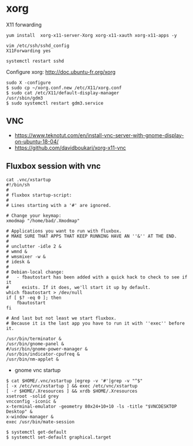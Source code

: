 # xorg

X11 forwarding
```
yum install  xorg-x11-server-Xorg xorg-x11-xauth xorg-x11-apps -y

vim /etc/ssh/sshd_config
X11Forwarding yes

systemctl restart sshd
```

Configure xorg: http://doc.ubuntu-fr.org/xorg
```
sudo X -configure
$ sudo cp ~/xorg.conf.new /etc/X11/xorg.conf
$ sudo cat /etc/X11/default-display-manager
/usr/sbin/gdm3
$ sudo systemctl restart gdm3.service
```

## VNC
* https://www.teknotut.com/en/install-vnc-server-with-gnome-display-on-ubuntu-18-04/
* https://github.com/davidboukari/xorg-x11-vnc

## Fluxbox session with vnc
```
cat .vnc/xstartup
#!/bin/sh
#
# fluxbox startup-script:
#
# Lines starting with a '#' are ignored.

# Change your keymap:
xmodmap "/home/bad/.Xmodmap"

# Applications you want to run with fluxbox.
# MAKE SURE THAT APPS THAT KEEP RUNNING HAVE AN ''&'' AT THE END.
#
# unclutter -idle 2 &
# wmnd &
# wmsmixer -w &
# idesk &
#
# Debian-local change:
#   - fbautostart has been added with a quick hack to check to see if it
#     exists. If it does, we'll start it up by default.
which fbautostart > /dev/null
if [ $? -eq 0 ]; then
    fbautostart
fi

# And last but not least we start fluxbox.
# Because it is the last app you have to run it with ''exec'' before it.

/usr/bin/terminator &
/usr/bin/gnome-panel &
#/usr/bin/gnome-power-manager &
/usr/bin/indicator-cpufreq &
/usr/bin/nm-applet &
```
* gnome vnc startup
```
$ cat $HOME/.vnc/xstartup |egrep -v '#'|grep -v "^$"
[ -x /etc/vnc/xstartup ] && exec /etc/vnc/xstartup
[ -r $HOME/.Xresources ] && xrdb $HOME/.Xresources
xsetroot -solid grey
vncconfig -iconic &
x-terminal-emulator -geometry 80x24+10+10 -ls -title "$VNCDESKTOP Desktop" &
x-window-manager &
exec /usr/bin/mate-session

$ systemctl get-default
$ systemctl set-default graphical.target
```

